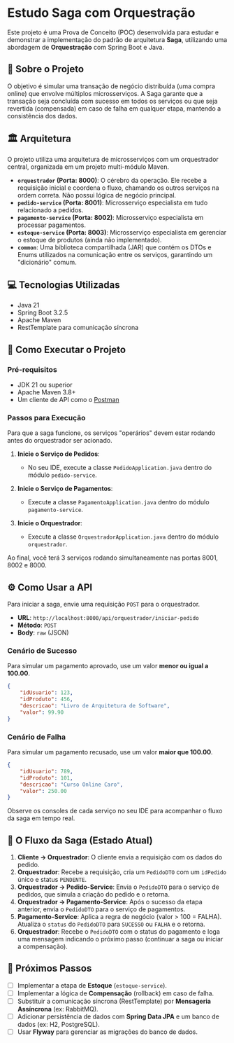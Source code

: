 # Estudo Saga com Orquestração

Este projeto é uma Prova de Conceito (POC) desenvolvida para estudar e demonstrar a implementação do padrão de arquitetura **Saga**, utilizando uma abordagem de **Orquestração** com Spring Boot e Java.

## 🎯 Sobre o Projeto

O objetivo é simular uma transação de negócio distribuída (uma compra online) que envolve múltiplos microsserviços. A Saga garante que a transação seja concluída com sucesso em todos os serviços ou que seja revertida (compensada) em caso de falha em qualquer etapa, mantendo a consistência dos dados.

## 🏛️ Arquitetura

O projeto utiliza uma arquitetura de microsserviços com um orquestrador central, organizada em um projeto multi-módulo Maven.

-   **`orquestrador` (Porta: 8000)**: O cérebro da operação. Ele recebe a requisição inicial e coordena o fluxo, chamando os outros serviços na ordem correta. Não possui lógica de negócio principal.
-   **`pedido-service` (Porta: 8001)**: Microsserviço especialista em tudo relacionado a pedidos.
-   **`pagamento-service` (Porta: 8002)**: Microsserviço especialista em processar pagamentos.
-   **`estoque-service` (Porta: 8003)**: Microsserviço especialista em gerenciar o estoque de produtos (ainda não implementado).
-   **`common`**: Uma biblioteca compartilhada (JAR) que contém os DTOs e Enums utilizados na comunicação entre os serviços, garantindo um "dicionário" comum.

## 💻 Tecnologias Utilizadas

-   Java 21
-   Spring Boot 3.2.5
-   Apache Maven
-   RestTemplate para comunicação síncrona

## 🚀 Como Executar o Projeto

### Pré-requisitos

-   JDK 21 ou superior
-   Apache Maven 3.8+
-   Um cliente de API como o [Postman](https://www.postman.com/downloads/)

### Passos para Execução

Para que a saga funcione, os serviços "operários" devem estar rodando antes do orquestrador ser acionado.

1.  **Inicie o Serviço de Pedidos**:
    -   No seu IDE, execute a classe `PedidoApplication.java` dentro do módulo `pedido-service`.

2.  **Inicie o Serviço de Pagamentos**:
    -   Execute a classe `PagamentoApplication.java` dentro do módulo `pagamento-service`.

3.  **Inicie o Orquestrador**:
    -   Execute a classe `OrquestradorApplication.java` dentro do módulo `orquestrador`.

Ao final, você terá 3 serviços rodando simultaneamente nas portas 8001, 8002 e 8000.

## ⚙️ Como Usar a API

Para iniciar a saga, envie uma requisição `POST` para o orquestrador.

-   **URL**: `http://localhost:8000/api/orquestrador/iniciar-pedido`
-   **Método**: `POST`
-   **Body**: `raw` (JSON)

### Cenário de Sucesso

Para simular um pagamento aprovado, use um valor **menor ou igual a 100.00**.

```json
{
    "idUsuario": 123,
    "idProduto": 456,
    "descricao": "Livro de Arquitetura de Software",
    "valor": 99.90
}
```

### Cenário de Falha

Para simular um pagamento recusado, use um valor **maior que 100.00**.

```json
{
    "idUsuario": 789,
    "idProduto": 101,
    "descricao": "Curso Online Caro",
    "valor": 250.00
}
```

Observe os consoles de cada serviço no seu IDE para acompanhar o fluxo da saga em tempo real.

## 🌊 O Fluxo da Saga (Estado Atual)

1.  **Cliente → Orquestrador**: O cliente envia a requisição com os dados do pedido.
2.  **Orquestrador**: Recebe a requisição, cria um `PedidoDTO` com um `idPedido` único e status `PENDENTE`.
3.  **Orquestrador → Pedido-Service**: Envia o `PedidoDTO` para o serviço de pedidos, que simula a criação do pedido e o retorna.
4.  **Orquestrador → Pagamento-Service**: Após o sucesso da etapa anterior, envia o `PedidoDTO` para o serviço de pagamentos.
5.  **Pagamento-Service**: Aplica a regra de negócio (valor > 100 = FALHA). Atualiza o `status` do `PedidoDTO` para `SUCESSO` ou `FALHA` e o retorna.
6.  **Orquestrador**: Recebe o `PedidoDTO` com o status do pagamento e loga uma mensagem indicando o próximo passo (continuar a saga ou iniciar a compensação).

## 🔮 Próximos Passos

-   [ ] Implementar a etapa de **Estoque** (`estoque-service`).
-   [ ] Implementar a lógica de **Compensação** (rollback) em caso de falha.
-   [ ] Substituir a comunicação síncrona (RestTemplate) por **Mensageria Assíncrona** (ex: RabbitMQ).
-   [ ] Adicionar persistência de dados com **Spring Data JPA** e um banco de dados (ex: H2, PostgreSQL).
-   [ ] Usar **Flyway** para gerenciar as migrações do banco de dados.
